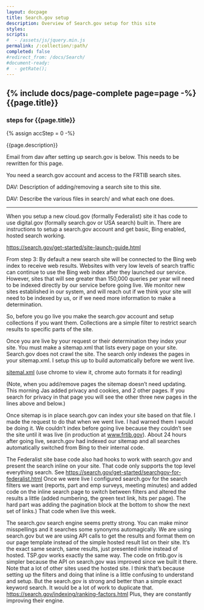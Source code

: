 ```yaml
---
layout: docpage
title: Search.gov setup
description: Overview of Search.gov setup for this site
styles:
scripts:
#  - /assets/js/jquery.min.js
permalink: /:collection/:path/
completed: false
#redirect_from: /docs/Search/
#document-ready:
#  - getRate();
---
```


## {% include docs/page-complete page=page -%}{{page.title}}

<h3 class="usa-sr-only">steps for {{page.title}}</h3>
{% assign accStep = 0 -%}

{{page.description}}

Email from dav after setting up search.gov is below. This needs to be rewritten for this page.

You need a search.gov account and access to the FRTIB search sites.

DAV:  Description of adding/removing a search site to this site.

DAV:  Describe the various files in search/ and what each one does.

<hr>

When you setup a new cloud.gov (formally Federalist) site it has code to use digital.gov (formally search.gov or USA search) built in. There are instructions to setup a search.gov account and get basic, Bing enabled, hosted search working.

<https://search.gov/get-started/site-launch-guide.html>

From step 3: By default a new search site will be connected to the Bing web index to receive web results. Websites with very low levels of search traffic can continue to use the Bing web index after they launched our service. However, sites that will see greater than 150,000 queries per year will need to be indexed directly by our service before going live. We monitor new sites established in our system, and will reach out if we think your site will need to be indexed by us, or if we need more information to make a determination.

So, before you go live you make the search.gov account and setup collections if you want them. Collections are a simple filter to restrict search results to specific parts of the site.

Once you are live by your request or their determination they index your site. You must make a sitemap.xml that lists every page on your site. Search.gov does not crawl the site. The search only indexes the pages in your sitemap.xml. I setup this up to build automatically before we went live.

[sitemal.xml]({{site.baseurl}}/sitemap.xml)  (use chrome to view it, chrome auto formats it for reading)

(Note, when you add/remove pages the sitemap doesn’t need updating. This morning Jas added privacy and cookies, and 2 other pages. If you search for privacy in that page you will see the other three new pages in the lines above and below.)

Once sitemap is in place search.gov can index your site based on that file. I made the request to do that when we went live. I had warned them I would be doing it. We couldn’t index before going live because they couldn’t see the site until it was live (in production at www.frtib.gov). About 24 hours after going live, search.gov had indexed our sitemap and all searches automatically switched from Bing to their internal code.

The Federalist site base code also had hooks to work with search.gov and present the search inline on your site. That code only supports the top level everything search. See <https://search.gov/get-started/searchgov-for-federalist.html> Once we were live I configured search.gov for the search filters we want (reports, part and emp surveys, meeting minutes) and added code on the inline search page to switch between filters and altered the results a little (added numbering, the green text link, hits per page). The hard part was adding the pagination block at the bottom to show the next set of links.) That code when live this week.

The search.gov search engine seems pretty strong. You can make minor misspellings and it searches some synonyms automagically. We are using search.gov but we are using API calls to get the results and format them on our page template instead of the simple hosted result list on their site. It’s the exact same search, same results, just presented inline instead of hosted. TSP.gov works exactly the same way. The code on frtib.gov is simpler because the API on search.gov was improved since we built it there. Note that a lot of other sites used the hosted site. I think that’s because setting up the filters and doing that inline is a little confusing to understand and setup. But the search.gov is strong and better than a simple exact keyword search. It would be a lot of work to duplicate that. <https://search.gov/indexing/ranking-factors.html> Plus, they are constantly improving their engine.
